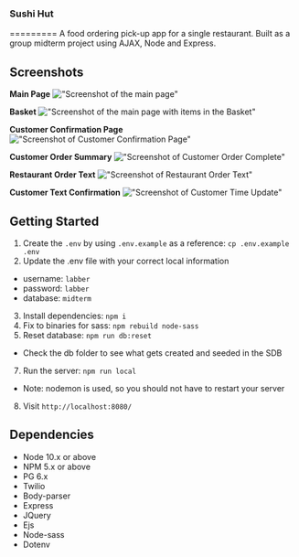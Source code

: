 ### Sushi Hut
=========
A food ordering pick-up app for a single restaurant. 
Built as a group midterm project using AJAX, Node and Express. 

## Screenshots

**Main Page**
!["Screenshot of the main page"](https://github.com/palmswill/LHL-Midterm/blob/front/back/db_merge_V2/public/images/homepage.png?raw=true)


**Basket**
!["Screenshot of the main page with items in the Basket"](https://github.com/palmswill/LHL-Midterm/blob/front/back/db_merge_V2/public/images/basket_full.png?raw=true)


**Customer Confirmation Page**
!["Screenshot of Customer Confirmation Page"](https://github.com/palmswill/LHL-Midterm/blob/front/back/db_merge_V2/public/images/order_confirmation.png?raw=true)


**Customer Order Summary**
!["Screenshot of Customer Order Complete"](https://github.com/palmswill/LHL-Midterm/blob/front/back/db_merge_V2/public/images/ordersummary.png?raw=true)


**Restaurant Order Text**
!["Screenshot of Restaurant Order Text"](https://github.com/palmswill/LHL-Midterm/blob/front/back/db_merge_V2/public/images/restaurant_text.png?raw=true)


**Customer Text Confirmation**
!["Screenshot of Customer Time Update"]()




## Getting Started

1. Create the `.env` by using `.env.example` as a reference: `cp .env.example .env`
2. Update the .env file with your correct local information 
  - username: `labber` 
  - password: `labber` 
  - database: `midterm`
3. Install dependencies: `npm i`
4. Fix to binaries for sass: `npm rebuild node-sass`
5. Reset database: `npm run db:reset`
  - Check the db folder to see what gets created and seeded in the SDB
7. Run the server: `npm run local`
  - Note: nodemon is used, so you should not have to restart your server
8. Visit `http://localhost:8080/`


## Dependencies

- Node 10.x or above
- NPM 5.x or above
- PG 6.x
- Twilio
- Body-parser
- Express
- JQuery
- Ejs
- Node-sass
- Dotenv
